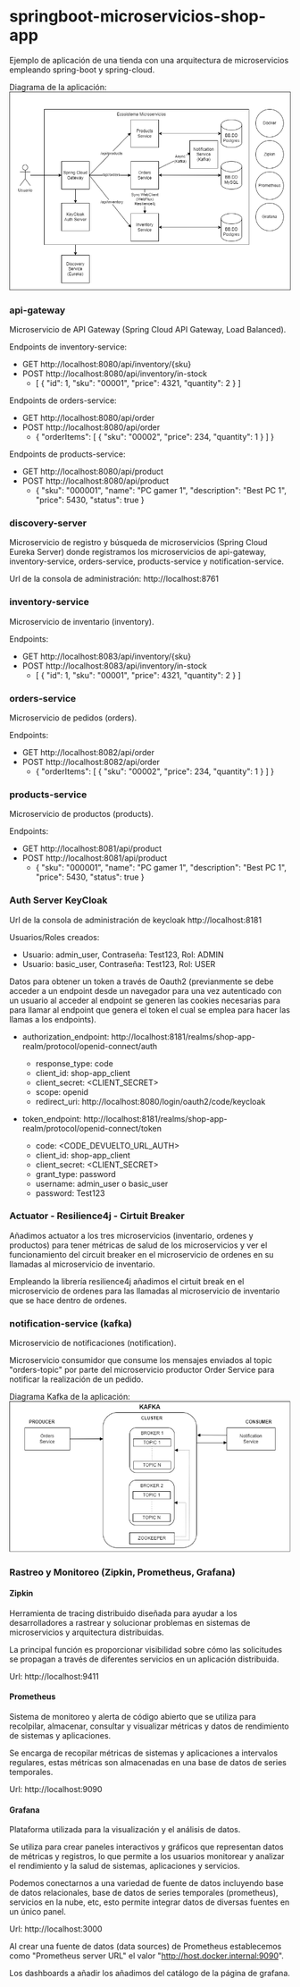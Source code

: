 # springboot-microservicios-shop-app
Ejemplo de aplicación de una tienda con una arquitectura de microservicios empleando spring-boot y spring-cloud.

Diagrama de la aplicación:
![image](diagrama-microservicios-shop-app.png)

### api-gateway
Microservicio de API Gateway (Spring Cloud API Gateway, Load Balanced).

Endpoints de inventory-service:
* GET http://localhost:8080/api/inventory/{sku}
* POST http://localhost:8080/api/inventory/in-stock
    * [
          {
              "id": 1,
              "sku": "00001",
              "price": 4321,
              "quantity": 2
          }
      ]
 
Endpoints de orders-service:
* GET http://localhost:8080/api/order
* POST http://localhost:8080/api/order
    * {
          "orderItems": [
              {
                  "sku": "00002",
                  "price": 234,
                  "quantity": 1
              }
          ]
      }

Endpoints de products-service:
* GET http://localhost:8080/api/product
* POST http://localhost:8080/api/product
    * {
          "sku": "000001",
          "name": "PC gamer 1",
          "description": "Best PC 1",
          "price": 5430,
          "status": true
      }


### discovery-server
Microservicio de registro y búsqueda de microservicios (Spring Cloud Eureka Server) donde registramos los microservicios de api-gateway, inventory-service, orders-service, products-service y notification-service.

Url de la consola de administración: http://localhost:8761

### inventory-service
Microservicio de inventario (inventory).

Endpoints:
* GET http://localhost:8083/api/inventory/{sku}
* POST http://localhost:8083/api/inventory/in-stock
  * [
        {
            "id": 1,
            "sku": "00001",
            "price": 4321,
            "quantity": 2
        }
    ]

### orders-service
Microservicio de pedidos (orders).

Endpoints:
* GET http://localhost:8082/api/order
* POST http://localhost:8082/api/order
    * {
        "orderItems": [
            {
                "sku": "00002",
                "price": 234,
                "quantity": 1
            }
        ]
      }

### products-service
Microservicio de productos (products).

Endpoints:
* GET http://localhost:8081/api/product
* POST http://localhost:8081/api/product
    * {
        "sku": "000001",
        "name": "PC gamer 1",
        "description": "Best PC 1",
        "price": 5430,
        "status": true
      }

### Auth Server KeyCloak
Url de la consola de administración de keycloak http://localhost:8181

Usuarios/Roles creados:
- Usuario: admin_user, Contraseña: Test123, Rol: ADMIN
- Usuario: basic_user, Contraseña: Test123, Rol: USER

Datos para obtener un token a través de Oauth2 (previanmente se debe acceder a un endpoint desde un navegador para una vez autenticado con un usuario al acceder al endpoint se generen las cookies necesarias para para llamar al endpoint que genera el token el cual se emplea para hacer las llamas a los endpoints).
- authorization_endpoint: http://localhost:8181/realms/shop-app-realm/protocol/openid-connect/auth
  - response_type: code
  - client_id: shop-app_client
  - client_secret: <CLIENT_SECRET>
  - scope: openid
  - redirect_uri: http://localhost:8080/login/oauth2/code/keycloak

- token_endpoint: http://localhost:8181/realms/shop-app-realm/protocol/openid-connect/token
  - code: <CODE_DEVUELTO_URL_AUTH>
  - client_id: shop-app_client
  - client_secret: <CLIENT_SECRET>
  - grant_type: password
  - username: admin_user o basic_user
  - password: Test123

### Actuator - Resilience4j - Cirtuit Breaker
Añadimos actuator a los tres microservicios (inventario, ordenes y productos) para tener métricas de salud de los microservicios y ver el funcionamiento del circuit breaker en el microservicio de ordenes en su llamadas al microservicio de inventario.

Empleando la librería resilience4j añadimos el cirtuit break en el microservicio de ordenes para las llamadas al microservicio de inventario que se hace dentro de ordenes.

### notification-service (kafka)
Microservicio de notificaciones (notification). 

Microservicio consumidor que consume los mensajes enviados al topic "orders-topic" por parte del microservicio productor Order Service para notificar la realización de un pedido. 

Diagrama Kafka de la aplicación:
![image](diagrama-microservicios-shop-app-kafka.png)

### Rastreo y Monitoreo (Zipkin, Prometheus, Grafana)
#### Zipkin
Herramienta de tracing distribuido diseñada para ayudar a los desarrolladores a rastrear y solucionar problemas en sistemas de microservicios y arquitectura distribuidas.

La principal función es proporcionar visibilidad sobre cómo las solicitudes se propagan a través de diferentes servicios en un aplicación distribuida.

Url: http://localhost:9411

#### Prometheus
Sistema de monitoreo y alerta de código abierto que se utiliza para recolpilar, almacenar, consultar y visualizar métricas y datos de rendimiento de sistemas y aplicaciones.

Se encarga de recopilar métricas de sistemas y aplicaciones a intervalos regulares, estas métricas son almacenadas en una base de datos de series temporales.

Url: http://localhost:9090

#### Grafana
Plataforma utilizada para la visualización y el análisis de datos.

Se utiliza para crear paneles interactivos y gráficos que representan datos de métricas y registros, lo que permite a los usuarios monitorear y analizar el rendimiento y la salud de sistemas, aplicaciones y servicios.

Podemos conectarnos a una variedad de fuente de datos incluyendo base de datos relacionales, base de datos de series temporales (prometheus), servicios en la nube, etc, esto permite integrar datos de diversas fuentes en un único panel.

Url: http://localhost:3000

Al crear una fuente de datos (data sources) de Prometheus establecemos como "Prometheus server URL" el valor "http://host.docker.internal:9090".

Los dashboards a añadir los añadimos del catálogo de la página de grafana.
